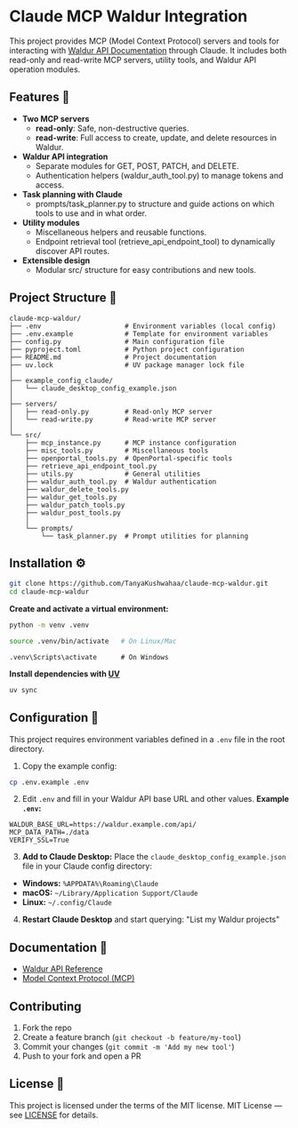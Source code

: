 # Claude MCP Waldur Integration

This project provides MCP (Model Context Protocol) servers and tools for interacting with [Waldur API Documentation](https://docs.waldur.com/) through Claude.
It includes both read-only and read-write MCP servers, utility tools, and Waldur API operation modules.

## Features :rocket:

- **Two MCP servers**
  - **read-only**: Safe, non-destructive queries.
  - **read-write**: Full access to create, update, and delete resources in Waldur.
- **Waldur API integration**
  - Separate modules for GET, POST, PATCH, and DELETE.
  - Authentication helpers (waldur_auth_tool.py) to manage tokens and access.
- **Task planning with Claude**
  - prompts/task_planner.py to structure and guide actions on which tools to use and in what order.
- **Utility modules**
  - Miscellaneous helpers and reusable functions.
  - Endpoint retrieval tool (retrieve_api_endpoint_tool) to dynamically discover API routes.
- **Extensible design**
  - Modular src/ structure for easy contributions and new tools.

## Project Structure :open_file_folder:

```
claude-mcp-waldur/
├── .env                     # Environment variables (local config)
├── .env.example             # Template for environment variables
├── config.py                # Main configuration file
├── pyproject.toml           # Python project configuration
├── README.md                # Project documentation
├── uv.lock                  # UV package manager lock file
│
├── example_config_claude/
│   └── claude_desktop_config_example.json
│
├── servers/
│   ├── read-only.py         # Read-only MCP server
│   └── read-write.py        # Read-write MCP server
│
└── src/
    ├── mcp_instance.py      # MCP instance configuration
    ├── misc_tools.py        # Miscellaneous tools
    ├── openportal_tools.py  # OpenPortal-specific tools
    ├── retrieve_api_endpoint_tool.py
    ├── utils.py             # General utilities
    ├── waldur_auth_tool.py  # Waldur authentication
    ├── waldur_delete_tools.py
    ├── waldur_get_tools.py
    ├── waldur_patch_tools.py
    ├── waldur_post_tools.py
    │
    └── prompts/
        └── task_planner.py  # Prompt utilities for planning
```

## Installation :gear:

```bash
git clone https://github.com/TanyaKushwahaa/claude-mcp-waldur.git
cd claude-mcp-waldur
```

**Create and activate a virtual environment:**

```bash
python -m venv .venv
```

```bash
source .venv/bin/activate   # On Linux/Mac
```

```
.venv\Scripts\activate      # On Windows
```

**Install dependencies with [UV](https://docs.astral.sh/uv/)**

```bash
uv sync
```
## Configuration :key:

This project requires environment variables defined in a `.env` file in the root directory.

1. Copy the example config:
```bash
cp .env.example .env
```

2. Edit `.env` and fill in your Waldur API base URL and other values.
**Example `.env`:**
```env
WALDUR_BASE_URL=https://waldur.example.com/api/
MCP_DATA_PATH=./data
VERIFY_SSL=True
```

3. **Add to Claude Desktop:** Place the `claude_desktop_config_example.json` file in your Claude config directory:
- **Windows:** `%APPDATA%\Roaming\Claude`
- **macOS:** `~/Library/Application Support/Claude`
- **Linux:** `~/.config/Claude`
  
4. **Restart Claude Desktop** and start querying: "List my Waldur projects"

## Documentation :book:

- [Waldur API Reference](https://docs.waldur.com/latest/)
- [Model Context Protocol (MCP)](https://modelcontextprotocol.io/docs/getting-started/intro)

## Contributing

1. Fork the repo
2. Create a feature branch (`git checkout -b feature/my-tool`)
3. Commit your changes (`git commit -m 'Add my new tool'`)
4. Push to your fork and open a PR

## License :scroll:

This project is licensed under the terms of the MIT license.
MIT License — see [LICENSE](./LICENSE) for details.

